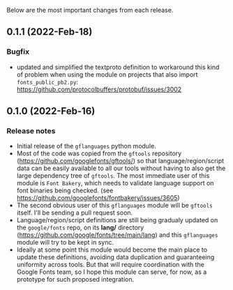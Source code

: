 Below are the most important changes from each release.

## 0.1.1 (2022-Feb-18)
### Bugfix
  - updated and simplified the textproto definition to workaround this kind of problem when using the module on projects that also import `fonts_public_pb2.py`: https://github.com/protocolbuffers/protobuf/issues/3002


## 0.1.0 (2022-Feb-16)
### Release notes
  - Initial release of the `gflanguages` python module.
  - Most of the code was copied from the `gftools` repository (https://github.com/googlefonts/gftools/) so that language/region/script data can be easily available to all our tools without having to also get the large dependency tree of `gftools`. The most immediate user of this module is `Font Bakery`, which needs to validate language support on font binaries being checked. (see https://github.com/googlefonts/fontbakery/issues/3605)
  - The second obvious user of this `gflanguages` module will be `gftools` itself. I'll be sending a pull request soon.
  - Language/region/script definitions are still being gradualy updated on the `google/fonts` repo, on its **lang/** directory (https://github.com/google/fonts/tree/main/lang) and this `gflanguages` module will try to be kept in sync.
  - Ideally at some point this module would become the main place to update these definitions, avoiding data duplication and guaranteeing uniformity across tools. But that will require coordination with the Google Fonts team, so I hope this module can serve, for now, as a prototype for such proposed integration.
